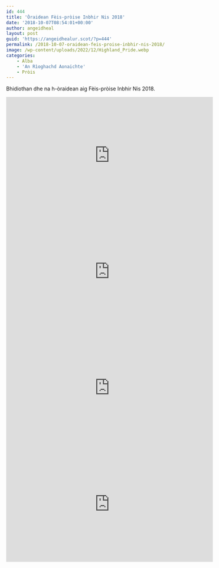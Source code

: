 ```yaml
---
id: 444
title: 'Òraidean Fèis-pròise Inbhir Nis 2018'
date: '2018-10-07T08:54:01+00:00'
author: angeidheal
layout: post
guid: 'https://angeidhealur.scot/?p=444'
permalink: /2018-10-07-oraidean-feis-proise-inbhir-nis-2018/
image: /wp-content/uploads/2022/12/Highland_Pride.webp
categories:
    - Alba
    - 'An Rìoghachd Aonaichte'
    - Pròis
---
```


Bhidiothan dhe na h-òraidean aig Fèis-pròise Inbhir Nis 2018.

<div class="youtube-wrapper"><iframe allow="accelerometer; autoplay; clipboard-write; encrypted-media; gyroscope; picture-in-picture" allowfullscreen="" frameborder="0" height="315" loading="lazy" src="https://www.youtube-nocookie.com/embed/0X3DkUCoVu8" title="YouTube video player" width="560"></iframe></div><div class="youtube-wrapper"><iframe allow="accelerometer; autoplay; clipboard-write; encrypted-media; gyroscope; picture-in-picture" allowfullscreen="" frameborder="0" height="315" loading="lazy" src="https://www.youtube-nocookie.com/embed/Hd4IvN4OW4Q" title="YouTube video player" width="560"></iframe></div><div class="youtube-wrapper"><iframe allow="accelerometer; autoplay; clipboard-write; encrypted-media; gyroscope; picture-in-picture" allowfullscreen="" frameborder="0" height="315" loading="lazy" src="https://www.youtube-nocookie.com/embed/x19jGnU5P8M" title="YouTube video player" width="560"></iframe></div><div class="youtube-wrapper"><iframe allow="accelerometer; autoplay; clipboard-write; encrypted-media; gyroscope; picture-in-picture" allowfullscreen="" frameborder="0" height="315" loading="lazy" src="https://www.youtube-nocookie.com/embed/vg1H0z4npBc" title="YouTube video player" width="560"></iframe></div>